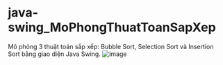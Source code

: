 # java-swing_MoPhongThuatToanSapXep
Mô phỏng 3 thuật toán sắp xếp: Bubble Sort, Selection Sort và Insertion Sort bằng giao diện Java Swing.
![image](https://user-images.githubusercontent.com/96868525/147770672-20c6c305-0a96-429f-9bd1-5f169aaba03c.png)

